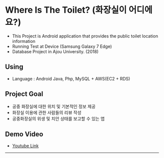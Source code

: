 # Where Is The Toilet? (화장실이 어디에요?)
- This Project is Android application that provides the public toilet location information
- Running Test at Device (Samsung Galaxy 7 Edge)
- Database Project in Ajou University. (2018)

## Using
- Language : Android Java, Php, MySQL + AWS(EC2 + RDS)

## Project Goal
- 공중 화장실에 대한 위치 및 기본적인 정보 제공
- 화장실 이용에 관한 사람들의 리뷰 작성
- 공중화장실의 위생 및 치안 상태를 보고할 수 있는 앱

## Demo Video
- [Youtube Link](https://www.youtube.com/watch?v=k8bISC6ApoI&t=7s)

***
